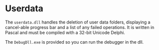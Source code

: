 # Userdata

The ```userdata.dll``` handles the deletion of user data folders, displaying a cancel-able progress bar and a list of any failed operations. It is written in Pascal and must be compiled with a 32-bit Unicode Delphi.

The ```DebugDll.exe``` is provided so you can run the debugger in the dll.
